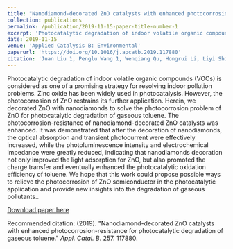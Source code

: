 ```yaml
---
title: "Nanodiamond-decorated ZnO catalysts with enhanced photocorrosion-resistance for photocatalytic degradation of gaseous toluene"
collection: publications
permalink: /publication/2019-11-15-paper-title-number-1
excerpt: 'Photocatalytic degradation of indoor volatile organic compounds (VOCs) is considered as one of a promising strategy for resolving indoor pollution problems. Zinc oxide has been widely used in photocatalysis. However, the photocorrosion of ZnO restrains its further application. Herein, we decorated ZnO with nanodiamonds to solve the photocorrosion problem of ZnO for photocatalytic degradation of gaseous toluene. The photocorrosion-resistance of nanodiamond-decorated ZnO catalysts was enhanced. It was demonstrated that after the decoration of nanodiamonds, the optical absorption and transient photocurrent were effectively increased, while the photoluminescence intensity and electrochemical impedance were greatly reduced, indicating that nanodiamonds decoration not only improved the light adsorption for ZnO, but also promoted the charge transfer and eventually enhanced the photocatalytic oxidation efficiency of toluene. We hope that this work could propose possible ways to relieve the photocorrosion of ZnO semiconductor in the photocatalytic application and provide new insights into the degradation of gaseous pollutants.'
date: 2019-11-15
venue: 'Applied Catalysis B: Environmental'
paperurl: 'https://doi.org/10.1016/j.apcatb.2019.117880'
citation: 'Juan Liu 1, Penglu Wang 1, Wenqiang Qu, Hongrui Li, Liyi Shi, Dengsong Zhang*. <i>Appl. Catal. B</i>. (2019). 257. 117880.'
---
```


Photocatalytic degradation of indoor volatile organic compounds (VOCs) is considered as one of a promising strategy for resolving indoor pollution problems. Zinc oxide has been widely used in photocatalysis. However, the photocorrosion of ZnO restrains its further application. Herein, we decorated ZnO with nanodiamonds to solve the photocorrosion problem of ZnO for photocatalytic degradation of gaseous toluene. The photocorrosion-resistance of nanodiamond-decorated ZnO catalysts was enhanced. It was demonstrated that after the decoration of nanodiamonds, the optical absorption and transient photocurrent were effectively increased, while the photoluminescence intensity and electrochemical impedance were greatly reduced, indicating that nanodiamonds decoration not only improved the light adsorption for ZnO, but also promoted the charge transfer and eventually enhanced the photocatalytic oxidation efficiency of toluene. We hope that this work could propose possible ways to relieve the photocorrosion of ZnO semiconductor in the photocatalytic application and provide new insights into the degradation of gaseous pollutants..

[Download paper here](http://academicpages.github.io/files/paper1.pdf)

Recommended citation: (2019). "Nanodiamond-decorated ZnO catalysts with enhanced photocorrosion-resistance for photocatalytic degradation of gaseous toluene." <i>Appl. Catal. B</i>. 257. 117880.


